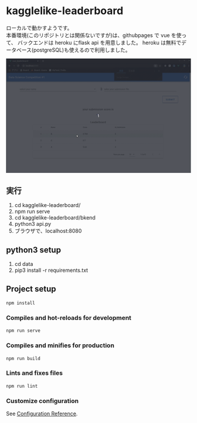 # kagglelike-leaderboard

ローカルで動かすようです。  
本番環境(このリポジトリとは関係ないですが)は、githubpages で vue を使って、
バックエンドは heroku にflask api を用意しました。
heroku は無料でデータベース(postgreSQL)も使えるので利用しました。

<img src="data/kagglelike-leaderboard.gif" width="800">

## 実行
1. cd kagglelike-leaderboard/
1. npm run serve
1. cd kagglelike-leaderboard/bkend
1. python3 api.py
1. ブラウザで、localhost:8080

## python3 setup
1. cd data
1. pip3 install -r requirements.txt

## Project setup
```
npm install
```

### Compiles and hot-reloads for development
```
npm run serve
```

### Compiles and minifies for production
```
npm run build
```

### Lints and fixes files
```
npm run lint
```

### Customize configuration
See [Configuration Reference](https://cli.vuejs.org/config/).

